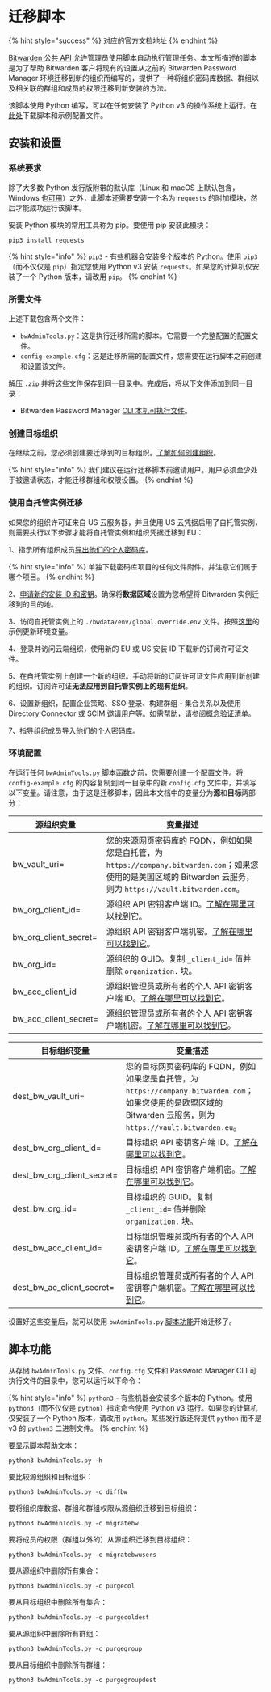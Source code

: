 # 迁移脚本

{% hint style="success" %}
对应的[官方文档地址](https://bitwarden.com/help/migration-script/)
{% endhint %}

[Bitwarden 公共 API](../organizations/bitwarden-public-api.md) 允许管理员使用脚本自动执行管理任务。本文所描述的脚本是为了帮助 Bitwarden 客户将现有的设置从之前的 Bitwarden Password Manager 环境迁移到新的组织而编写的，提供了一种将组织密码库数据、群组以及相关联的群组和成员的权限迁移到新安装的方法。

该脚本使用 Python 编写，可以在任何安装了 Python v3 的操作系统上运行。在[此处](https://assets.ctfassets.net/7rncvj1f8mw7/76zQs7igKMkSy7W2lpgbGv/645d32aef0a13268b322a03ee4324592/bwAdminTools.zip)下载脚本和示例配置文件。

## 安装和设置 <a href="#installation-and-setup" id="installation-and-setup"></a>

### 系统要求 <a href="#system-requirements" id="system-requirements"></a>

除了大多数 Python 发行版附带的默认库（Linux 和 macOS 上默认包含，Windows 也[可用](https://www.python.org/downloads/windows/)）之外，此脚本还需要安装一个名为 `requests` 的附加模块，然后才能成功运行该脚本。

安装 Python 模块的常用工具称为 pip。要使用 pip 安装此模块：

```batch
pip3 install requests
```

{% hint style="info" %}
`pip3` - 有些机器会安装多个版本的 Python。使用 `pip3`（而不仅仅是 `pip`）指定您使用 Python v3 安装 `requests`。如果您的计算机仅安装了一个 Python 版本，请改用 `pip`。
{% endhint %}

### 所需文件 <a href="#required-files" id="required-files"></a>

上述下载包含两个文件：

* `bwAdminTools.py`：这是执行迁移所需的脚本。它需要一个完整配置的配置文件。
* `config-example.cfg`：这是迁移所需的配置文件，您需要在运行脚本之前创建和设置该文件。

解压 `.zip` 并将这些文件保存到同一目录中。完成后，将以下文件添加到同一目录：

* Bitwarden Password Manager [CLI 本机可执行文件](../password-manager/developer-tools/cli/password-manager-cli.md#download-and-install)。

### 创建目标组织 <a href="#create-destination-organization" id="create-destination-organization"></a>

在继续之前，您必须创建要迁移到的目标组织。[了解如何创建组织](../admin-console/organizations-overview.md#create-an-organization)。

{% hint style="info" %}
我们建议在运行迁移脚本前邀请用户。用户必须至少处于被邀请状态，才能迁移群组和权限设置。
{% endhint %}

### 使用自托管实例迁移 <a href="#migrate-with-self-hosted-instance" id="migrate-with-self-hosted-instance"></a>

如果您的组织许可证来自 US 云服务器，并且使用 US 云凭据启用了自托管实例，则需要执行以下步骤才能将自托管实例和组织凭据迁移到 EU：

1、指示所有组织成员[导出他们的个人密码库](../import-export/export-vault-data.md#export-a-personal-vault)。

{% hint style="info" %}
单独下载密码库项目的任何文件附件，并注意它们属于哪个项目。
{% endhint %}

2、[申请新的安装 ID 和密钥](https://bitwarden.com/host/)。确保将**数据区域**设置为您希望将 Bitwarden 实例迁移到的目的地。

3、访问自托管实例上的 `./bwdata/env/global.override.env` 文件。按照[这里](../security/server-geographies.md#connect-your-self-hosted-server)的示例更新环境变量。

4、登录并访问云端组织，使用新的 EU 或 US 安装 ID 下载新的订阅许可证文件。

5、在自托管实例上创建一个新的组织。手动将新的订阅许可证文件应用到新创建的组织。订阅许可证**无法应用到自托管实例上的现有组织**。

6、设置新组织，配置企业策略、SSO 登录、构建群组 - 集合关系以及使用 Directory Connector 或 SCIM 邀请用户等。如需帮助，请参阅[概念验证清单](../business-resources/proof-of-concept-project-checklist.md)。

7、指导组织成员导入他们的个人密码库。

### 环境配置 <a href="#environment-configuration" id="environment-configuration"></a>

在运行任何 `bwAdminTools.py` [脚本函数](migration-script.md#script-functions)之前，您需要创建一个配置文件。将 `config-example.cfg` 的内容复制到同一目录中的新 `config.cfg` 文件中，并填写以下变量。请注意，由于这是迁移脚本，因此本文档中的变量分为**源**和**目标**两部分：

| 源组织变量                    | 变量描述                                                                                                                            |
| ------------------------ | ------------------------------------------------------------------------------------------------------------------------------- |
| bw\_vault\_uri=          | 您的来源网页密码库的 FQDN，例如如果您是自托管，为 `https://company.bitwarden.com`；如果您使用的是美国区域的 Bitwarden 云服务，则为 `https://vault.bitwarden.com`。        |
| bw\_org\_client\_id=     | 源组织 API 密钥客户端 ID。[了解在哪里可以找到它](../organizations/bitwarden-public-api.md#authentication)。                                         |
| bw\_org\_client\_secret= | 源组织 API 密钥客户端机密。[了解在哪里可以找到它](../organizations/bitwarden-public-api.md#authentication)。                                          |
| bw\_org\_id=             | 源组织的 GUID。复制 `_client_id=` 值并删除 `organization.` 块。                                                                              |
| bw\_acc\_client\_id      | 源组织管理员或所有者的个人 API 密钥客户端 ID。[了解在哪里可以找到它](../password-manager/developer-tools/cli/personal-api-key.md#get-your-personal-api-key)。 |
| bw\_acc\_client\_secret= | 源组织管理员或所有者的个人 API 密钥客户端机密。[了解在哪里可以找到它](../password-manager/developer-tools/cli/personal-api-key.md#get-your-personal-api-key)。  |

| 目标组织变量                         | 变量描述                                                                                                                             |
| ------------------------------ | -------------------------------------------------------------------------------------------------------------------------------- |
| dest\_bw\_vault\_uri=          | 您的目标网页密码库的 FQDN，例如如果您是自托管，为 `https://company.bitwarden.com`；如果您使用的是欧盟区域的 Bitwarden 云服务，则为 `https://vault.bitwarden.eu`。          |
| dest\_bw\_org\_client\_id=     | 目标组织 API 密钥客户端 ID。[了解在哪里可以找到它](../organizations/bitwarden-public-api.md#authentication)。                                         |
| dest\_bw\_org\_client\_secret= | 目标组织 API 密钥客户端机密。[了解在哪里可以找到它](../organizations/bitwarden-public-api.md#authentication)。                                          |
| dest\_bw\_org\_id=             | 目标组织的 GUID。复制 `_client_id=` 值并删除 `organization.` 块。                                                                              |
| dest\_bw\_acc\_client\_id=     | 目标组织管理员或所有者的个人 API 密钥客户端 ID。[了解在哪里可以找到它](../password-manager/developer-tools/cli/personal-api-key.md#get-your-personal-api-key)。 |
| dest\_bw\_ac\_client\_secret=  | 目标组织管理员或所有者的个人 API 密钥客户端机密。[了解在哪里可以找到它](../password-manager/developer-tools/cli/personal-api-key.md#get-your-personal-api-key)。  |

设置好这些变量后，就可以使用 `bwAdminTools.py` [脚本功能](migration-script.md#script-functions)开始迁移了。

## 脚本功能 <a href="#script-functions" id="script-functions"></a>

从存储 `bwAdminTools.py` 文件、`config.cfg` 文件和 Password Manager CLI 可执行文件的目录中，您可以运行以下命令：

{% hint style="info" %}
`python3` - 有些机器会安装多个版本的 Python。使用 `python3`（而不仅仅是 `python`）指定命令使用 Python v3 运行。如果您的计算机仅安装了一个 Python 版本，请改用 `python`。某些发行版还将提供 `python` 而不是 v3 的 `python3` 二进制文件。
{% endhint %}

要显示脚本帮助文本：

```batch
python3 bwAdminTools.py -h
```

要比较源组织和目标组织：

```batch
python3 bwAdminTools.py -c diffbw
```

要将组织库数据、群组和群组权限从源组织迁移到目标组织：

```batch
python3 bwAdminTools.py -c migratebw
```

要将成员的权限（群组以外的）从源组织迁移到目标组织：

```batch
python3 bwAdminTools.py -c migratebwusers
```

要从源组织中删除所有集合：

```batch
python3 bwAdminTools.py -c purgecol
```

要从目标组织中删除所有集合：

```batch
python3 bwAdminTools.py -c purgecoldest
```

要从源组织中删除所有群组：

```batch
python3 bwAdminTools.py -c purgegroup
```

要从目标组织中删除所有群组：

```batch
python3 bwAdminTools.py -c purgegroupdest
```
